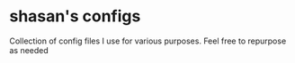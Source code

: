 # shasan's configs
Collection of config files I use for various purposes. Feel free to repurpose as needed

